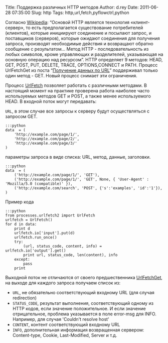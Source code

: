Title: Поддержка различных HTTP методов
Author: d.rey
Date: 2011-06-28 07:35:00
Slug: http
Tags: http,url,fetch,pyflowctrl,python

Согласно [Wikipedia](http://ru.wikipedia.org/wiki/HTTP): “Основой HTTP является технология «клиент-сервер», то есть предполагается существование потребителей (клиентов), которые инициируют соединение и посылают запрос, и поставщиков (серверов), которые ожидают соединения для получения запроса, производят необходимые действия и возвращают обратно сообщение с результатом... Метод HTTP - последовательность из любых символов, кроме управляющих и разделителей, указывающая на основную операцию над ресурсом”. HTTP определяет 9 методов: HEAD, GET, POST, PUT, DELETE, TRACE, OPTIONS,CONNECT и PATH. Процесс UrlFetchGet из поста “[Получение данных по URL](http://devel.ownport.net/2011/06/url.html)” поддерживал только один метод - GET. Новый процесс снимает эти ограничения.

Процесс [UrlFetch](http://code.google.com/p/sources-ownport/source/browse/pyflowctrl/processes/urlfetch2.py) позволяет работать с различными методами. В настоящий момент на практике проверена работа наиболее часто используемых методов GET и POST, а также менее используемого HEAD. В входной поток могут передавать:

`URL`, в этом случае все запросы к серверу будут осуществляться с запросом GET. 

    :::python
    data  = (
        'http://example.com/page/1/',
        'http://example.com/page/2/',
        'http://example.com/page/3/'
    )
    
параметры запроса в виде списка: URL, метод, данные, заголовки.

    :::python
    data  = (
        ('http://example.com/page/1/', 'GET'),
        ('http://example.com/page/1/', 'GET', None, { 'User-Agent' : 'Mozilla/5.0 (compatible)' }),
        ('http://example.com/search', 'POST', {'s':'examples', 'id':'1'}),
    )
    
Пример кода 

    :::python
    from processes.urlfetch2 import UrlFetch
    urlfetch = UrlFetch()
    for d in data:
        print d
        urlfetch.io['input'].put(d)
        urlfetch.run_once()
        try:
            (url, status_code, content, info) = urlfetch.io['output'].get()
            print url, status_code, len(content), info
        except:
            pass
        print
        
Выходной поток не отличаются от своего предшественника [UrlFetchGet](http://devel.ownport.net/2011/06/url.html), на выходе для каждого запроса получаем список из:
- `URL`, не обязательно соответствующий входному URL (для случая redirection)
- `STATUS_CODE`, результат выполнения, соответствующий одному из HTTP кодов, если значение положительное. И если значение отрицательное, проблема указывается в поле error-msg для INFO. Например, для случая 'Couldn't resolve host'
- `CONTENT`, контент соответствующий входному URL
- `INFO`, дополнительная информация возвращенная сервером: Content-type, Cookie, Last-Modified, Server и т.д.

